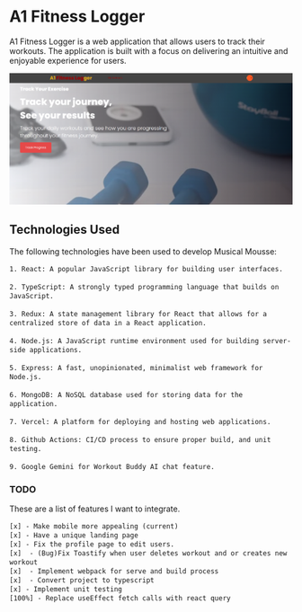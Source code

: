 # A1 Fitness Logger

A1 Fitness Logger is a web application that allows users to track their workouts. The application is built with a focus on delivering an intuitive and enjoyable experience for users.

![A1 Fitness Logger](image.png)

## Technologies Used

The following technologies have been used to develop Musical Mousse:

    1. React: A popular JavaScript library for building user interfaces.

    2. TypeScript: A strongly typed programming language that builds on JavaScript.

    3. Redux: A state management library for React that allows for a centralized store of data in a React application.

    4. Node.js: A JavaScript runtime environment used for building server-side applications.

    5. Express: A fast, unopinionated, minimalist web framework for Node.js.

    6. MongoDB: A NoSQL database used for storing data for the application.

    7. Vercel: A platform for deploying and hosting web applications.

    8. Github Actions: CI/CD process to ensure proper build, and unit testing.

    9. Google Gemini for Workout Buddy AI chat feature.

### TODO

These are a list of features I want to integrate.

    [x] - Make mobile more appealing (current)
    [x] - Have a unique landing page
    [x] - Fix the profile page to edit users.
    [x]  - (Bug)Fix Toastify when user deletes workout and or creates new workout
    [x]  - Implement webpack for serve and build process
    [x]  - Convert project to typescript
    [x] - Implement unit testing
    [100%] - Replace useEffect fetch calls with react query
